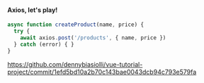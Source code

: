 #### Axios, let's play!

```js
async function createProduct(name, price) {
  try {
    await axios.post('/products', { name, price })
  } catch (error) { }
}
```

<aside class="notes">

https://github.com/dennybiasiolli/vue-tutorial-project/commit/1efd5bd10a2b70c143bae0043dcb94c793e579fa

</aside>
